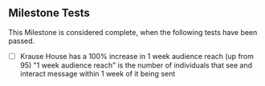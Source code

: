 ## Milestone Tests

This Milestone is considered complete, when the following tests have been passed.

- [ ] Krause House has a 100% increase in 1 week audience reach (up from 95)
      "1 week audience reach" is the number of individuals that see and interact message within 1 week of it being sent
